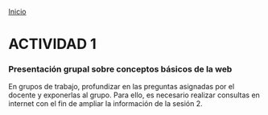 <!-- No borrar o modificar -->
[Inicio](./index.md)



# ACTIVIDAD 1

### Presentación grupal sobre conceptos básicos de la web


En grupos de trabajo, profundizar en las preguntas asignadas por el docente y exponerlas al grupo. Para ello, es necesario realizar consultas en internet con el fin de ampliar la información de la sesión 2.





